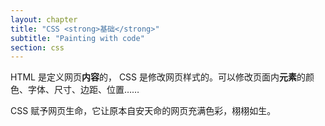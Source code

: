 ```yaml
---
layout: chapter
title: "CSS <strong>基础</strong>"
subtitle: "Painting with code"
section: css
---
```


HTML 是定义网页**内容**的， CSS 是修改网页样式的。可以修改页面内**元素**的颜色、字体、尺寸、边距、位置……

CSS 赋予网页生命，它让原本自安天命的网页充满色彩，栩栩如生。